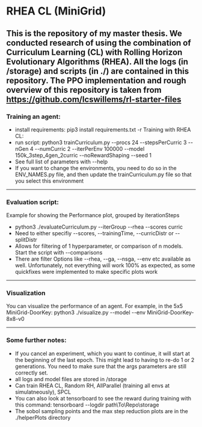 # RHEA CL (MiniGrid)
This is the repository of my master thesis. 
We conducted research of using the combination of Curriculum Learning (CL) with Rolling Horizon Evolutionary Algorithms (RHEA).
All the logs  (in /storage) and scripts (in ./) are contained in this repository.
The PPO implementation and rough overview of this repository is taken from https://github.com/lcswillems/rl-starter-files
----

### Training an agent:
- install requirements: pip3 install requirements.txt -r
Training with RHEA CL:
- run script: python3 trainCurriculum.py --procs 24 --stepsPerCurric 3 --nGen 4 --numCurric 2 --iterPerEnv 100000 --model 150k_3step_4gen_2curric --noRewardShaping --seed 1 
- See full list of parameters with --help
- If you want to change the environments, you need to do so in the ENV_NAMES.py file, and then update the trainCurriculum.py file so that you select this environment

----

### Evaluation script:
Example for showing the Performance plot, grouped by iterationSteps
- python3 ./evaluateCurriculum.py --iterGroup --rhea --scores curric
- Need to either specifiy --scores, --trainingTime, --curricDistr or --splitDistr
- Allows for filtering of 1 hyperparameter, or comparison of n models. Start the script with --comparisons
- There are filter Options like --rhea, --ga, --nsga, --env etc available as well. Unfortunately, not everything will work 100% as expected, as some quickfixes were implemented to make specific plots work
---
### Visualization
You can visualize the performance of an agent.
For example, in the 5x5 MiniGrid-DoorKey:
python3 ./visualize.py --model <modelName> --env MiniGrid-DoorKey-8x8-v0

--------

### Some further notes:
- If you cancel an experiment, which you want to continue, it will start at the beginning of the last epoch. This might lead to having to re-do 1 or 2 generations. You need to make sure that the args parameters are still correctly set.
- all logs and model files are stored in /storage
- Can train RHEA CL, Random RH, AllParallel (training all envs at simulatneously), SPCL
- You can also look at tensorboard to see the reward during training with this command: tensorboard --logdir path\To\Repo\storage
- The sobol sampling points and the max step reduction plots are in the ./helperPlots directory

